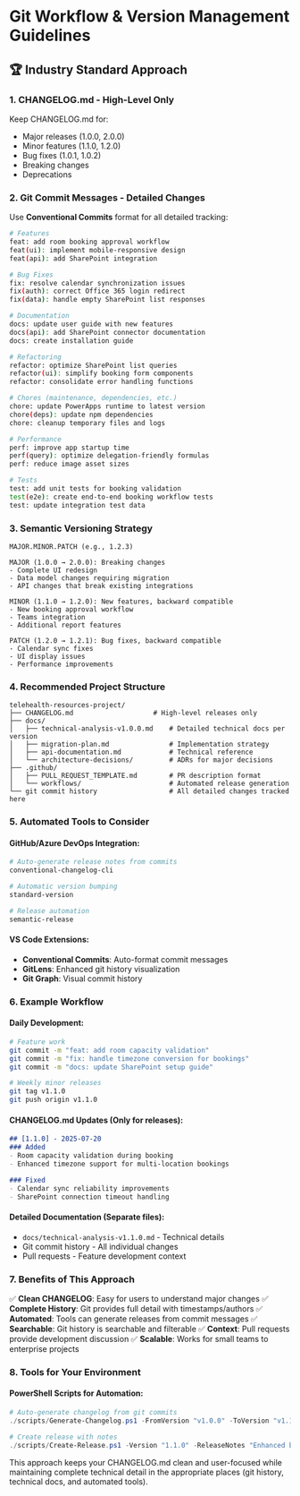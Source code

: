 # Git Workflow & Version Management Guidelines

## 🏆 Industry Standard Approach

### **1. CHANGELOG.md - High-Level Only**
Keep CHANGELOG.md for:
- Major releases (1.0.0, 2.0.0)
- Minor features (1.1.0, 1.2.0)
- Bug fixes (1.0.1, 1.0.2)
- Breaking changes
- Deprecations

### **2. Git Commit Messages - Detailed Changes**
Use **Conventional Commits** format for all detailed tracking:

```bash
# Features
feat: add room booking approval workflow
feat(ui): implement mobile-responsive design
feat(api): add SharePoint integration

# Bug Fixes
fix: resolve calendar synchronization issues
fix(auth): correct Office 365 login redirect
fix(data): handle empty SharePoint list responses

# Documentation
docs: update user guide with new features
docs(api): add SharePoint connector documentation
docs: create installation guide

# Refactoring
refactor: optimize SharePoint list queries
refactor(ui): simplify booking form components
refactor: consolidate error handling functions

# Chores (maintenance, dependencies, etc.)
chore: update PowerApps runtime to latest version
chore(deps): update npm dependencies
chore: cleanup temporary files and logs

# Performance
perf: improve app startup time
perf(query): optimize delegation-friendly formulas
perf: reduce image asset sizes

# Tests
test: add unit tests for booking validation
test(e2e): create end-to-end booking workflow tests
test: update integration test data
```

### **3. Semantic Versioning Strategy**

```
MAJOR.MINOR.PATCH (e.g., 1.2.3)

MAJOR (1.0.0 → 2.0.0): Breaking changes
- Complete UI redesign
- Data model changes requiring migration
- API changes that break existing integrations

MINOR (1.1.0 → 1.2.0): New features, backward compatible
- New booking approval workflow
- Teams integration
- Additional report features

PATCH (1.2.0 → 1.2.1): Bug fixes, backward compatible
- Calendar sync fixes
- UI display issues
- Performance improvements
```

### **4. Recommended Project Structure**

```
telehealth-resources-project/
├── CHANGELOG.md                    # High-level releases only
├── docs/
│   ├── technical-analysis-v1.0.0.md    # Detailed technical docs per version
│   ├── migration-plan.md               # Implementation strategy
│   ├── api-documentation.md            # Technical reference
│   └── architecture-decisions/         # ADRs for major decisions
├── .github/
│   ├── PULL_REQUEST_TEMPLATE.md        # PR description format
│   └── workflows/                      # Automated release generation
└── git commit history                  # All detailed changes tracked here
```

### **5. Automated Tools to Consider**

#### **GitHub/Azure DevOps Integration:**
```bash
# Auto-generate release notes from commits
conventional-changelog-cli

# Automatic version bumping
standard-version

# Release automation
semantic-release
```

#### **VS Code Extensions:**
- **Conventional Commits**: Auto-format commit messages
- **GitLens**: Enhanced git history visualization
- **Git Graph**: Visual commit history

### **6. Example Workflow**

#### **Daily Development:**
```bash
# Feature work
git commit -m "feat: add room capacity validation"
git commit -m "fix: handle timezone conversion for bookings"
git commit -m "docs: update SharePoint setup guide"

# Weekly minor releases
git tag v1.1.0
git push origin v1.1.0
```

#### **CHANGELOG.md Updates (Only for releases):**
```markdown
## [1.1.0] - 2025-07-20
### Added
- Room capacity validation during booking
- Enhanced timezone support for multi-location bookings

### Fixed
- Calendar sync reliability improvements
- SharePoint connection timeout handling
```

#### **Detailed Documentation (Separate files):**
- `docs/technical-analysis-v1.1.0.md` - Technical details
- Git commit history - All individual changes
- Pull requests - Feature development context

### **7. Benefits of This Approach**

✅ **Clean CHANGELOG**: Easy for users to understand major changes
✅ **Complete History**: Git provides full detail with timestamps/authors
✅ **Automated**: Tools can generate releases from commit messages
✅ **Searchable**: Git history is searchable and filterable
✅ **Context**: Pull requests provide development discussion
✅ **Scalable**: Works for small teams to enterprise projects

### **8. Tools for Your Environment**

#### **PowerShell Scripts for Automation:**
```powershell
# Auto-generate changelog from git commits
./scripts/Generate-Changelog.ps1 -FromVersion "v1.0.0" -ToVersion "v1.1.0"

# Create release with notes
./scripts/Create-Release.ps1 -Version "1.1.0" -ReleaseNotes "Enhanced booking features"
```

This approach keeps your CHANGELOG.md clean and user-focused while maintaining complete technical detail in the appropriate places (git history, technical docs, and automated tools).
